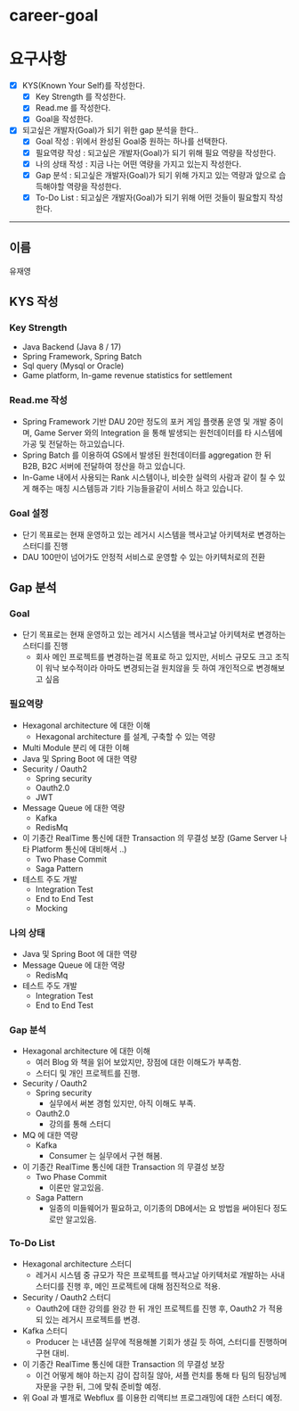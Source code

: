# career-goal

# 요구사항

- [x] KYS(Known Your Self)를 작성한다.
    - [x] Key Strength 를 작성한다.
    - [x] Read.me 를 작성한다.
    - [x] Goal을 작성한다.
- [x] 되고싶은 개발자(Goal)가 되기 위한 gap 분석을 한다..
    - [x] Goal 작성 : 위에서 완성된 Goal중 원하는 하나를 선택한다.
    - [x] 필요역량 작성 : 되고싶은 개발자(Goal)가 되기 위해 필요 역량을 작성한다.
    - [x] 나의 상태 작성 : 지금 나는 어떤 역량을 가지고 있는지 작성한다.
    - [x] Gap 분석 : 되고싶은 개발자(Goal)가 되기 위해 가지고 있는 역량과 앞으로 습득해야할 역량을 작성한다.
    - [x] To-Do List : 되고싶은 개발자(Goal)가 되기 위해 어떤 것들이 필요할지 작성한다.

---

## 이름

유재영

## KYS 작성

### Key Strength

- Java Backend (Java 8 / 17)
- Spring Framework, Spring Batch
- Sql query (Mysql or Oracle)
- Game platform, In-game revenue statistics for settlement

### Read.me 작성

- Spring Framework 기반 DAU 20만 정도의 포커 게임 플랫폼 운영 및 개발 중이며, Game Server 와의 Integration 을 통해 발생되는 원천데이터를 타 시스템에 가공 및 전달하는 하고있습니다.
- Spring Batch 를 이용하여 GS에서 발생된 원천데이터를 aggregation 한 뒤 B2B, B2C 서버에 전달하여 정산을 하고 있습니다.
- In-Game 내에서 사용되는 Rank 시스템이나, 비슷한 실력의 사람과 같이 칠 수 있게 해주는 매칭 시스템등과 기타 기능들을같이 서비스 하고 있습니다.

### Goal 설정

- 단기 목표로는 현재 운영하고 있는 레거시 시스템을 헥사고날 아키텍처로 변경하는 스터디를 진행
- DAU 100만이 넘어가도 안정적 서비스로 운영할 수 있는 아키텍처로의 전환

## Gap 분석

### Goal

- 단기 목표로는 현재 운영하고 있는 레거시 시스템을 헥사고날 아키텍처로 변경하는 스터디를 진행
    - 회사 메인 프로젝트를 변경하는걸 목표로 하고 있지만, 서비스 규모도 크고 조직이 워낙 보수적이라 아마도 변경되는걸 원치않을 듯 하여 개인적으로 변경해보고 싶음

### 필요역량

- Hexagonal architecture 에 대한 이해
    - Hexagonal architecture 를 설계, 구축할 수 있는 역량
- Multi Module 분리 에 대한 이해
- Java 및 Spring Boot 에 대한 역량
- Security / Oauth2
    - Spring security
    - Oauth2.0
    - JWT
- Message Queue 에 대한 역량
    - Kafka
    - RedisMq
- 이 기종간 RealTime 통신에 대한 Transaction 의 무결성 보장 (Game Server 나 타 Platform 통신에 대비해서 ..)
    - Two Phase Commit
    - Saga Pattern
- 테스트 주도 개발
    - Integration Test
    - End to End Test
    - Mocking

### 나의 상태

- Java 및 Spring Boot 에 대한 역량
- Message Queue 에 대한 역량
    - RedisMq
- 테스트 주도 개발
    - Integration Test
    - End to End Test

### Gap 분석

- Hexagonal architecture 에 대한 이해
    - 여러 Blog 와 책을 읽어 보았지만, 장점에 대한 이해도가 부족함.
    - 스터디 및 개인 프로젝트를 진행.
- Security / Oauth2
    - Spring security
        - 실무에서 써본 경험 있지만, 아직 이해도 부족.
    - Oauth2.0
        - 강의를 통해 스터디
- MQ 에 대한 역량
    - Kafka
        - Consumer 는 실무에서 구현 해봄.
- 이 기종간 RealTime 통신에 대한 Transaction 의 무결성 보장
    - Two Phase Commit
        - 이론만 알고있음.
    - Saga Pattern
        - 일종의 미들웨어가 필요하고, 이기종의 DB에서는 요 방법을 써야된다 정도로만 알고있음.

### To-Do List

- Hexagonal architecture 스터디
    - 레거시 시스템 중 규모가 작은 프로젝트를 헥사고날 아키텍처로 개발하는 사내 스터디를 진행 후, 메인 프로젝트에 대해 점진적으로 적용.
- Security / Oauth2 스터디
    - Oauth2에 대한 강의를 완강 한 뒤 개인 프로젝트를 진행 후, Oauth2 가 적용되 있는 레거시 프로젝트를 변경.
- Kafka 스터디
    - Producer 는 내년쯤 실무에 적용해볼 기회가 생길 듯 하여, 스터디를 진행하며 구현 대비.
- 이 기종간 RealTime 통신에 대한 Transaction 의 무결성 보장
    - 이건 어떻게 해야 하는지 감이 잡히질 않아, 셔플 런치를 통해 타 팀의 팀장님께 자문을 구한 뒤, 그에 맞춰 준비할 예정.
- 위 Goal 과 별개로 Webflux 를 이용한 리액티브 프로그래밍에 대한 스터디 예정.
